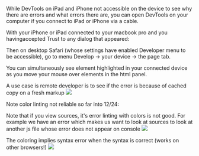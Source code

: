 While DevTools on iPad and iPhone not accessible on the device to see why there are errors and what errors there are, you can open DevTools on your computer if you connect to iPad or iPhone via a cable.

With your iPhone or iPad connected to your macbook pro and you havingaccepted Trust to any dialog that appeared:

Then on desktop Safari (whose settings have enabled Developer menu to be accessible), go to menu Develop → your device → the page tab. 

You can simultaneously see element highlighted in your connected device as you move your mouse over elements in the html panel.

A use case is remote developer is to see if the error is because of cached copy on a fresh markup
![](3e4JDSY.png)


Note color linting not reliable so far into 12/24:

Note that if you view sources, it's error linting with colors is not good. For example we have an error which makes us want to look at sources to look at another js file whose error does not appear on console
![](QX008a8.png)

The coloring implies syntax error when the syntax is correct (works on other browsers!)
![](d8l9HSO.png)
